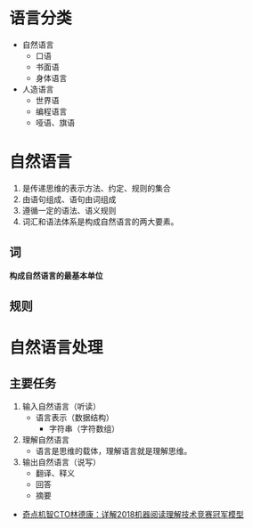 

# 语言分类
- 自然语言
    - 口语
    - 书面语
    - 身体语言
- 人造语言
    - 世界语
    - 编程语言
    - 哑语、旗语
# 自然语言
1. 是传递思维的表示方法、约定、规则的集合
2. 由语句组成、语句由词组成
3. 遵循一定的语法、语义规则
4. 词汇和语法体系是构成自然语言的两大要素。
## 词 
**构成自然语言的最基本单位**
## 规则

    
    
    
# 自然语言处理
## 主要任务
1. 输入自然语言（听读）
    - 语言表示（数据结构）
        - 字符串（字符数组）
2. 理解自然语言
    - 语言是思维的载体，理解语言就是理解思维。
3. 输出自然语言（说写）
    - 翻译、释义
    - 回答
    - 摘要
    
- [奇点机智CTO林德康：详解2018机器阅读理解技术竞赛冠军模型](https://www.jiqizhixin.com/articles/072801)